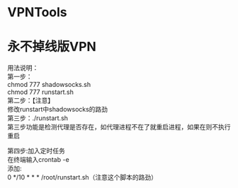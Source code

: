 # VPNTools
# 永不掉线版VPN

用法说明：                        
第一步：                          
chmod 777 shadowsocks.sh                       
chmod 777 runstart.sh                           
第二步：【注意】                          
修改runstart中shadowsocks的路劲                  
第三步：./runstart.sh                   
第三步功能是检测代理是否存在，如代理进程不在了就重启进程，如果在则不执行重启                     

第四步:加入定时任务                  
在终端输入crontab -e                      
添加:                         
0 */10 * * * /root/runstart.sh（注意这个脚本的路劲）                          
